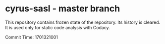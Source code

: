 # cyrus-sasl - master branch

This repository contains frozen state of the repository.
Its history is cleared. It is used only for static code
analysis with Codacy.

Commit Time: 1701321001